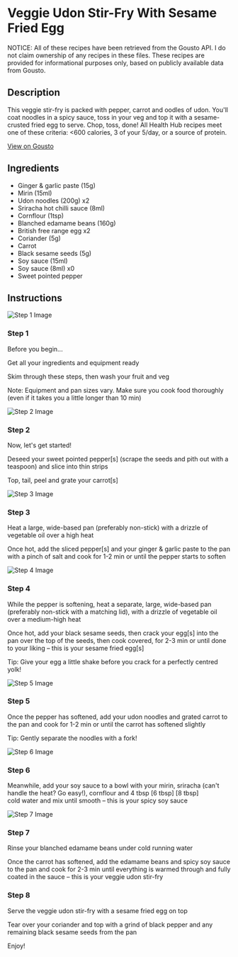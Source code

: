 # Veggie Udon Stir-Fry With Sesame Fried Egg

NOTICE: All of these recipes have been retrieved from the Gousto API. I do not claim ownership of any recipes in these files. These recipes are provided for informational purposes only, based on publicly available data from Gousto.

## Description

This veggie stir-fry is packed with pepper, carrot and oodles of udon. You'll coat noodles in a spicy sauce, toss in your veg and top it with a sesame-crusted fried egg to serve. Chop, toss, done! All Health Hub recipes meet one of these criteria: <600 calories, 3 of your 5/day, or a source of protein.

[View on Gousto](https://www.gousto.co.uk/recipes/cookbook/veggie-udon-sesame-fried-egg)

## Ingredients

- Ginger & garlic paste (15g)
- Mirin (15ml)
- Udon noodles (200g) x2
- Sriracha hot chilli sauce (8ml)
- Cornflour (1tsp)
- Blanched edamame beans (160g)
- British free range egg x2
- Coriander (5g)
- Carrot
- Black sesame seeds (5g)
- Soy sauce (15ml)
- Soy sauce (8ml) x0
- Sweet pointed pepper

## Instructions

![Step 1 Image](https://production-media.gousto.co.uk/cms/recipe-step-image/-Step-1-1621271096752-x200.jpg)

### Step 1

Before you begin...

Get all your ingredients and equipment ready

Skim through these steps, then wash your fruit and veg

Note: Equipment and pan sizes vary. Make sure you cook food thoroughly (even if it takes you a little longer than 10 min)

![Step 2 Image](https://production-media.gousto.co.uk/cms/recipe-step-image/step-2-1583418193886-x200.jpg)

### Step 2

Now, let's get started!

Deseed your sweet pointed pepper[s] (scrape the seeds and pith out with a teaspoon) and slice into thin strips

Top, tail, peel and grate your carrot[s]

![Step 3 Image](https://production-media.gousto.co.uk/cms/recipe-step-image/step-3-1583418197300-x200.jpg)

### Step 3

Heat a large, wide-based pan (preferably non-stick) with a drizzle of vegetable oil over a high heat

Once hot, add the sliced pepper[s] and your ginger & garlic paste to the pan with a pinch of salt and cook for 1-2 min or until the pepper starts to soften

![Step 4 Image](https://production-media.gousto.co.uk/cms/recipe-step-image/step-4-1583418200755-x200.jpg)

### Step 4

While the pepper is softening, heat a separate, large, wide-based pan (preferably non-stick with a matching lid), with a drizzle of vegetable oil over a medium-high heat

Once hot, add your black sesame seeds, then crack your egg[s] into the pan over the top of the seeds, then cook covered, for 2-3 min or until done to your liking – this is your sesame fried egg[s]

Tip: Give your egg a little shake before you crack for a perfectly centred yolk!

![Step 5 Image](https://production-media.gousto.co.uk/cms/recipe-step-image/step-5-1583418204498-x200.jpg)

### Step 5

Once the pepper has softened, add your udon noodles and grated carrot to the pan and cook for 1-2 min or until the carrot has softened slightly

Tip: Gently separate the noodles with a fork!

![Step 6 Image](https://production-media.gousto.co.uk/cms/recipe-step-image/step-6-1583418208419-x200.jpg)

### Step 6

Meanwhile, add your soy sauce to a bowl with your mirin, sriracha (can't handle the heat? Go easy!), cornflour and 4 tbsp <span class="text-purple">[6 tbsp]</span> <span class="text-danger">[8 tbsp]</span> cold water and mix until smooth – this is your spicy soy sauce

![Step 7 Image](https://production-media.gousto.co.uk/cms/recipe-step-image/step-7-1583418212519-x200.jpg)

### Step 7

Rinse your blanched edamame beans under cold running water

Once the carrot has softened, add the edamame beans and spicy soy sauce to the pan and cook for 2-3 min until everything is warmed through and fully coated in the sauce – this is your veggie udon stir-fry

### Step 8

Serve the veggie udon stir-fry with a sesame fried egg on top

Tear over your coriander and top with a grind of black pepper and any remaining black sesame seeds from the pan

Enjoy!

